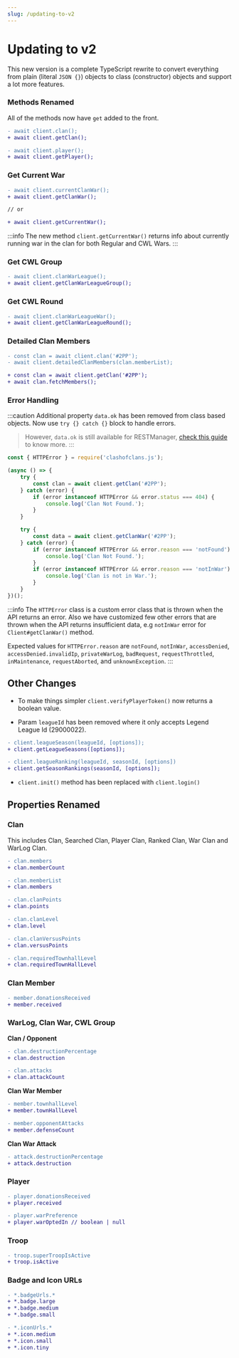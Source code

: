 ```yaml
---
slug: /updating-to-v2
---
```


# Updating to v2

This new version is a complete TypeScript rewrite to convert everything from plain (literal `JSON {}`) objects to class (constructor) objects and support a lot more features.

### Methods Renamed

All of the methods now have `get` added to the front.

```diff
- await client.clan();
+ await client.getClan();

- await client.player();
+ await client.getPlayer();
```

### Get Current War

```diff
- await client.currentClanWar();
+ await client.getClanWar();

// or

+ await client.getCurrentWar();
```

:::info
The new method `client.getCurrentWar()` returns info about currently running war in the clan for both Regular and CWL Wars.
:::

### Get CWL Group

```diff
- await client.clanWarLeague();
+ await client.getClanWarLeagueGroup();
```

### Get CWL Round

```diff
- await client.clanWarLeagueWar();
+ await client.getClanWarLeagueRound();
```

### Detailed Clan Members

```diff
- const clan = await client.clan('#2PP');
- await client.detailedClanMembers(clan.memberList);

+ const clan = await client.getClan('#2PP');
+ await clan.fetchMembers();
```

### Error Handling

:::caution
Additional property `data.ok` has been removed from class based objects. Now use `try {} catch {}` block to handle errors.

> However, `data.ok` is still available for RESTManager, [check this guide](/guide/access-raw-data#easy-access) to know more.
:::

```js
const { HTTPError } = require('clashofclans.js');

(async () => {
    try {
        const clan = await client.getClan('#2PP');
    } catch (error) {
        if (error instanceof HTTPError && error.status === 404) {
            console.log('Clan Not Found.');
        }
    }

    try {
        const data = await client.getClanWar('#2PP');
    } catch (error) {
        if (error instanceof HTTPError && error.reason === 'notFound') {
            console.log('Clan Not Found.');
        }
        if (error instanceof HTTPError && error.reason === 'notInWar') {
            console.log('Clan is not in War.');
        }
    }
})();
```

:::info
The `HTTPError` class is a custom error class that is thrown when the API returns an error. Also we have customized few other errors that are thrown when the API returns insufficient data, e.g `notInWar` error for `Client#getClanWar()` method.

Expected values for `HTTPError.reason` are `notFound`, `notInWar`, `accessDenied`, `accessDenied.invalidIp`, `privateWarLog`, `badRequest`, `requestThrottled`, `inMaintenance`, `requestAborted`, and `unknownException`.
:::

## Other Changes

-   To make things simpler `client.verifyPlayerToken()` now returns a boolean value.

-   Param `leagueId` has been removed where it only accepts Legend League Id (29000022).

```diff
- client.leagueSeason(leagueId, [options]);
+ client.getLeagueSeasons([options]);

- client.leagueRanking(leagueId, seasonId, [options])
+ client.getSeasonRankings(seasonId, [options]);
```

-   `client.init()` method has been replaced with `client.login()`

## Properties Renamed

### Clan

This includes Clan, Searched Clan, Player Clan, Ranked Clan, War Clan and WarLog Clan.

```diff
- clan.members
+ clan.memberCount

- clan.memberList
+ clan.members

- clan.clanPoints
+ clan.points

- clan.clanLevel
+ clan.level

- clan.clanVersusPoints
+ clan.versusPoints

- clan.requiredTownhallLevel
+ clan.requiredTownHallLevel
```

### Clan Member

```diff
- member.donationsReceived
+ member.received
```

### WarLog, Clan War, CWL Group

**Clan / Opponent**

```diff
- clan.destructionPercentage
+ clan.destruction

- clan.attacks
+ clan.attackCount
```

**Clan War Member**

```diff
- member.townhallLevel
+ member.townHallLevel

- member.opponentAttacks
+ member.defenseCount
```

**Clan War Attack**

```diff
- attack.destructionPercentage
+ attack.destruction
```

### Player

```diff
- player.donationsReceived
+ player.received

- player.warPreference
+ player.warOptedIn // boolean | null
```

### Troop

```diff
- troop.superTroopIsActive
+ troop.isActive
```

### Badge and Icon URLs

```diff
- *.badgeUrls.*
+ *.badge.large
+ *.badge.medium
+ *.badge.small

- *.iconUrls.*
+ *.icon.medium
+ *.icon.small
+ *.icon.tiny
```
